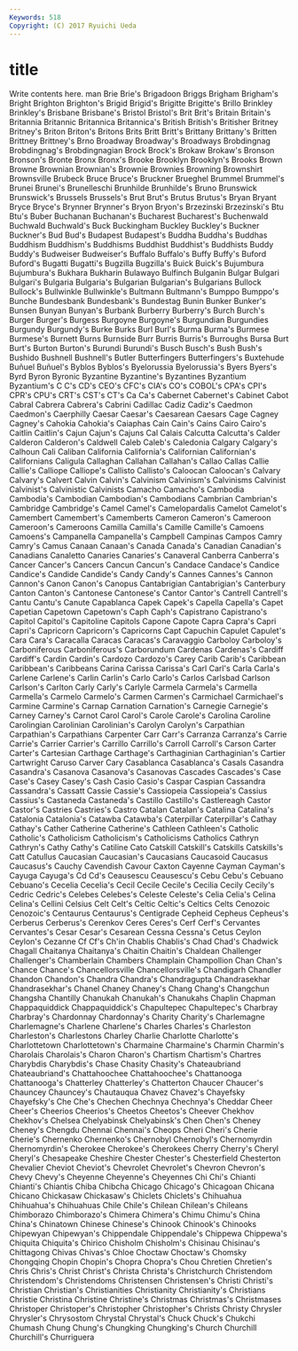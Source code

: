```yaml
---
Keywords: 518 
Copyright: (C) 2017 Ryuichi Ueda
---
```


# title

Write contents here.
man Brie Brie's Brigadoon Briggs Brigham Brigham's
Bright Brighton Brighton's Brigid Brigid's Brigitte Brigitte's Brillo Brinkley Brinkley's
Brisbane Brisbane's Bristol Bristol's Brit Brit's Britain Britain's Britannia Britannic
Britannica Britannica's British British's Britisher Britney Britney's Briton Briton's Britons
Brits Britt Britt's Brittany Brittany's Britten Brittney Brittney's Brno Broadway
Broadway's Broadways Brobdingnag Brobdingnag's Brobdingnagian Brock Brock's Brokaw Brokaw's Bronson
Bronson's Bronte Bronx Bronx's Brooke Brooklyn Brooklyn's Brooks Brown Browne
Brownian Brownian's Brownie Brownies Browning Brownshirt Brownsville Brubeck Bruce Bruce's
Bruckner Brueghel Brummel Brummel's Brunei Brunei's Brunelleschi Brunhilde Brunhilde's Bruno
Brunswick Brunswick's Brussels Brussels's Brut Brut's Brutus Brutus's Bryan Bryant
Bryce Bryce's Brynner Brynner's Bryon Bryon's Brzezinski Brzezinski's Btu Btu's
Buber Buchanan Buchanan's Bucharest Bucharest's Buchenwald Buchwald Buchwald's Buck Buckingham
Buckley Buckley's Buckner Buckner's Bud Bud's Budapest Budapest's Buddha Buddha's
Buddhas Buddhism Buddhism's Buddhisms Buddhist Buddhist's Buddhists Buddy Buddy's Budweiser
Budweiser's Buffalo Buffalo's Buffy Buffy's Buford Buford's Bugatti Bugatti's Bugzilla
Bugzilla's Buick Buick's Bujumbura Bujumbura's Bukhara Bukharin Bulawayo Bulfinch Bulganin
Bulgar Bulgari Bulgari's Bulgaria Bulgaria's Bulgarian Bulgarian's Bulgarians Bullock Bullock's
Bullwinkle Bullwinkle's Bultmann Bultmann's Bumppo Bumppo's Bunche Bundesbank Bundesbank's Bundestag
Bunin Bunker Bunker's Bunsen Bunyan Bunyan's Burbank Burberry Burberry's Burch
Burch's Burger Burger's Burgess Burgoyne Burgoyne's Burgundian Burgundies Burgundy Burgundy's
Burke Burks Burl Burl's Burma Burma's Burmese Burmese's Burnett Burns
Burnside Burr Burris Burris's Burroughs Bursa Burt Burt's Burton Burton's
Burundi Burundi's Busch Busch's Bush Bush's Bushido Bushnell Bushnell's Butler
Butterfingers Butterfingers's Buxtehude Buñuel Buñuel's Byblos Byblos's Byelorussia Byelorussia's Byers
Byers's Byrd Byron Byronic Byzantine Byzantine's Byzantines Byzantium Byzantium's C
C's CD's CEO's CFC's CIA's CO's COBOL's CPA's CPI's CPR's
CPU's CRT's CST's CT's Ca Ca's Cabernet Cabernet's Cabinet Cabot
Cabral Cabrera Cabrera's Cabrini Cadillac Cadiz Cadiz's Caedmon Caedmon's Caerphilly
Caesar Caesar's Caesarean Caesars Cage Cagney Cagney's Cahokia Cahokia's Caiaphas
Cain Cain's Cains Cairo Cairo's Caitlin Caitlin's Cajun Cajun's Cajuns
Cal Calais Calcutta Calcutta's Calder Calderon Calderon's Caldwell Caleb Caleb's
Caledonia Calgary Calgary's Calhoun Cali Caliban California California's Californian Californian's
Californians Caligula Callaghan Callahan Callahan's Callao Callas Callie Callie's Calliope
Calliope's Callisto Callisto's Caloocan Caloocan's Calvary Calvary's Calvert Calvin Calvin's
Calvinism Calvinism's Calvinisms Calvinist Calvinist's Calvinistic Calvinists Camacho Camacho's Cambodia
Cambodia's Cambodian Cambodian's Cambodians Cambrian Cambrian's Cambridge Cambridge's Camel Camel's
Camelopardalis Camelot Camelot's Camembert Camembert's Camemberts Cameron Cameron's Cameroon Cameroon's
Cameroons Camilla Camilla's Camille Camille's Camoens Camoens's Campanella Campanella's Campbell
Campinas Campos Camry Camry's Camus Canaan Canaan's Canada Canada's Canadian
Canadian's Canadians Canaletto Canaries Canaries's Canaveral Canberra Canberra's Cancer Cancer's
Cancers Cancun Cancun's Candace Candace's Candice Candice's Candide Candide's Candy
Candy's Cannes Cannes's Cannon Cannon's Canon Canon's Canopus Cantabrigian Cantabrigian's
Canterbury Canton Canton's Cantonese Cantonese's Cantor Cantor's Cantrell Cantrell's Cantu
Cantu's Canute Capablanca Capek Capek's Capella Capella's Capet Capetian Capetown
Capetown's Caph Caph's Capistrano Capistrano's Capitol Capitol's Capitoline Capitols Capone
Capote Capra Capra's Capri Capri's Capricorn Capricorn's Capricorns Capt Capuchin
Capulet Capulet's Cara Cara's Caracalla Caracas Caracas's Caravaggio Carboloy Carboloy's
Carboniferous Carboniferous's Carborundum Cardenas Cardenas's Cardiff Cardiff's Cardin Cardin's Cardozo
Cardozo's Carey Carib Carib's Caribbean Caribbean's Caribbeans Carina Carissa Carissa's
Carl Carl's Carla Carla's Carlene Carlene's Carlin Carlin's Carlo Carlo's
Carlos Carlsbad Carlson Carlson's Carlton Carly Carly's Carlyle Carmela Carmela's
Carmella Carmella's Carmelo Carmelo's Carmen Carmen's Carmichael Carmichael's Carmine Carmine's
Carnap Carnation Carnation's Carnegie Carnegie's Carney Carney's Carnot Carol Carol's
Carole Carole's Carolina Caroline Carolingian Carolinian Carolinian's Carolyn Carolyn's Carpathian
Carpathian's Carpathians Carpenter Carr Carr's Carranza Carranza's Carrie Carrie's Carrier
Carrier's Carrillo Carrillo's Carroll Carroll's Carson Carter Carter's Cartesian Carthage
Carthage's Carthaginian Carthaginian's Cartier Cartwright Caruso Carver Cary Casablanca Casablanca's
Casals Casandra Casandra's Casanova Casanova's Casanovas Cascades Cascades's Case Case's
Casey Casey's Cash Casio Casio's Caspar Caspian Cassandra Cassandra's Cassatt
Cassie Cassie's Cassiopeia Cassiopeia's Cassius Cassius's Castaneda Castaneda's Castillo Castillo's
Castlereagh Castor Castor's Castries Castries's Castro Catalan Catalan's Catalina Catalina's
Catalonia Catalonia's Catawba Catawba's Caterpillar Caterpillar's Cathay Cathay's Cather Catherine
Catherine's Cathleen Cathleen's Catholic Catholic's Catholicism Catholicism's Catholicisms Catholics Cathryn
Cathryn's Cathy Cathy's Catiline Cato Catskill Catskill's Catskills Catskills's Catt
Catullus Caucasian Caucasian's Caucasians Caucasoid Caucasus Caucasus's Cauchy Cavendish Cavour
Caxton Cayenne Cayman Cayman's Cayuga Cayuga's Cd Cd's Ceausescu Ceausescu's
Cebu Cebu's Cebuano Cebuano's Cecelia Cecelia's Cecil Cecile Cecile's Cecilia
Cecily Cecily's Cedric Cedric's Celebes Celebes's Celeste Celeste's Celia Celia's
Celina Celina's Cellini Celsius Celt Celt's Celtic Celtic's Celtics Celts
Cenozoic Cenozoic's Centaurus Centaurus's Centigrade Cepheid Cepheus Cepheus's Cerberus Cerberus's
Cerenkov Ceres Ceres's Cerf Cerf's Cervantes Cervantes's Cesar Cesar's Cesarean
Cessna Cessna's Cetus Ceylon Ceylon's Cezanne Cf Cf's Ch'in Chablis
Chablis's Chad Chad's Chadwick Chagall Chaitanya Chaitanya's Chaitin Chaitin's Chaldean
Challenger Challenger's Chamberlain Chambers Champlain Champollion Chan Chan's Chance Chance's
Chancellorsville Chancellorsville's Chandigarh Chandler Chandon Chandon's Chandra Chandra's Chandragupta Chandrasekhar
Chandrasekhar's Chanel Chaney Chaney's Chang Chang's Changchun Changsha Chantilly Chanukah
Chanukah's Chanukahs Chaplin Chapman Chappaquiddick Chappaquiddick's Chapultepec Chapultepec's Charbray Charbray's
Chardonnay Chardonnay's Charity Charity's Charlemagne Charlemagne's Charlene Charlene's Charles Charles's
Charleston Charleston's Charlestons Charley Charlie Charlotte Charlotte's Charlottetown Charlottetown's Charmaine
Charmaine's Charmin Charmin's Charolais Charolais's Charon Charon's Chartism Chartism's Chartres
Charybdis Charybdis's Chase Chasity Chasity's Chateaubriand Chateaubriand's Chattahoochee Chattahoochee's Chattanooga
Chattanooga's Chatterley Chatterley's Chatterton Chaucer Chaucer's Chauncey Chauncey's Chautauqua Chavez
Chavez's Chayefsky Chayefsky's Che Che's Chechen Chechnya Chechnya's Cheddar Cheer
Cheer's Cheerios Cheerios's Cheetos Cheetos's Cheever Chekhov Chekhov's Chelsea Chelyabinsk
Chelyabinsk's Chen Chen's Cheney Cheney's Chengdu Chennai Chennai's Cheops Cheri
Cheri's Cherie Cherie's Chernenko Chernenko's Chernobyl Chernobyl's Chernomyrdin Chernomyrdin's Cherokee
Cherokee's Cherokees Cherry Cherry's Cheryl Cheryl's Chesapeake Cheshire Chester Chester's
Chesterfield Chesterton Chevalier Cheviot Cheviot's Chevrolet Chevrolet's Chevron Chevron's Chevy
Chevy's Cheyenne Cheyenne's Cheyennes Chi Chi's Chianti Chianti's Chiantis Chiba
Chibcha Chicago Chicago's Chicagoan Chicana Chicano Chickasaw Chickasaw's Chiclets Chiclets's
Chihuahua Chihuahua's Chihuahuas Chile Chile's Chilean Chilean's Chileans Chimborazo Chimborazo's
Chimera Chimera's Chimu Chimu's China China's Chinatown Chinese Chinese's Chinook
Chinook's Chinooks Chipewyan Chipewyan's Chippendale Chippendale's Chippewa Chippewa's Chiquita Chiquita's
Chirico Chisholm Chisholm's Chisinau Chisinau's Chittagong Chivas Chivas's Chloe Choctaw
Choctaw's Chomsky Chongqing Chopin Chopin's Chopra Chopra's Chou Chretien Chretien's
Chris Chris's Christ Christ's Christa Christa's Christchurch Christendom Christendom's Christendoms
Christensen Christensen's Christi Christi's Christian Christian's Christianities Christianity Christianity's Christians
Christie Christina Christine Christine's Christmas Christmas's Christmases Christoper Christoper's Christopher
Christopher's Christs Christy Chrysler Chrysler's Chrysostom Chrystal Chrystal's Chuck Chuck's
Chukchi Chumash Chung Chung's Chungking Chungking's Church Churchill Churchill's Churriguera
